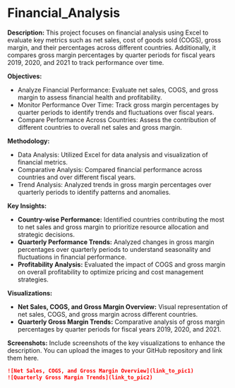 # Financial_Analysis

**Description:**
This project focuses on financial analysis using Excel to evaluate key metrics such as net sales, cost of goods sold (COGS), gross margin, and their percentages across different countries. Additionally, it compares gross margin percentages by quarter periods for fiscal years 2019, 2020, and 2021 to track performance over time.

**Objectives:**
- Analyze Financial Performance: Evaluate net sales, COGS, and gross margin to assess financial health and profitability.
- Monitor Performance Over Time: Track gross margin percentages by quarter periods to identify trends and fluctuations over fiscal years.
- Compare Performance Across Countries: Assess the contribution of different countries to overall net sales and gross margin.

**Methodology:**
- Data Analysis: Utilized Excel for data analysis and visualization of financial metrics.
- Comparative Analysis: Compared financial performance across countries and over different fiscal years.
- Trend Analysis: Analyzed trends in gross margin percentages over quarterly periods to identify patterns and anomalies.

**Key Insights:**
- **Country-wise Performance:** Identified countries contributing the most to net sales and gross margin to prioritize resource allocation and strategic decisions.
- **Quarterly Performance Trends:** Analyzed changes in gross margin percentages over quarterly periods to understand seasonality and fluctuations in financial performance.
- **Profitability Analysis:** Evaluated the impact of COGS and gross margin on overall profitability to optimize pricing and cost management strategies.

**Visualizations:**
- **Net Sales, COGS, and Gross Margin Overview:** Visual representation of net sales, COGS, and gross margin across different countries.
- **Quarterly Gross Margin Trends:** Comparative analysis of gross margin percentages by quarter periods for fiscal years 2019, 2020, and 2021.


**Screenshots:**
Include screenshots of the key visualizations to enhance the description. You can upload the images to your GitHub repository and link them here.

```markdown
![Net Sales, COGS, and Gross Margin Overview](link_to_pic1)
![Quarterly Gross Margin Trends](link_to_pic2)
